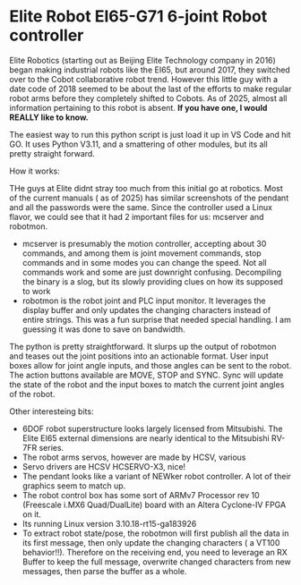 # Elite Robot EI65-G71 6-joint Robot controller

Elite  Robotics (starting out as Beijing Elite Technology company in 2016) began making industrial robots like the EI65, but around 2017, they switched over to the Cobot collaborative robot trend.  However this little guy with a date code of 2018 seemed to be about the last of the efforts to make regular robot arms before they completely shifted to Cobots. As of 2025, almost all information pertaining to this robot is absent.  **If you have one, I would REALLY like to know.** 


The easiest way to run this python script is just load it up in VS Code and hit GO. It uses Python V3.11, and a smattering of other modules, but its all pretty straight forward.

How it works:

THe guys at Elite didnt stray too much from this initial go at robotics. Most of the current manuals ( as of 2025) has similar screenshots of the pendant and all the passwords were the same.  Since the controller used a Linux flavor, we could see that it had 2 important files for us: mcserver and robotmon.
- mcserver is presumably the motion controller, accepting about 30 commands, and among them is joint movement commands, stop commands and in some modes you can change the speed. Not all commands work and some are just downright confusing. Decompiling the binary is a slog, but its slowly providing clues on how its supposed to work
- robotmon is the robot joint and PLC input monitor. It leverages the display buffer and only updates the changing characters instead of entire strings. This was a fun surprise that needed special handling. I am guessing it was done to save on bandwidth.

The python is pretty straightforward. It slurps up the output of robotmon and teases out the joint positions into an actionable format. User input boxes allow for joint angle inputs, and those angles can be sent to the robot. The action buttons available are MOVE, STOP and SYNC. Sync will update the state of the robot and the input boxes to match the current joint angles of the robot.

Other interesteing bits:
- 6DOF robot superstructure looks largely licensed from Mitsubishi. The Elite EI65 external dimensions are nearly identical to the Mitsubishi RV-7FR series.
- The robot arms servos, however are made by HCSV, various
- Servo drivers are HCSV HCSERVO-X3, nice!
- The pendant looks like a variant of NEWker robot controller. A lot of their graphics seem to match up.
- The robot control box has some sort of ARMv7 Processor rev 10 (Freescale i.MX6 Quad/DualLite) board with an Altera Cyclone-IV FPGA on it.
- Its running Linux version 3.10.18-rt15-ga183926
- To extract robot state/pose, the robotmon will first publish all the data in its first message, then only update the changing characters ( a VT100 behavior!!).  Therefore on the receiving end, you need to leverage an RX Buffer to keep the full message, overwrite changed characters from new messages, then parse the buffer as a whole. 
